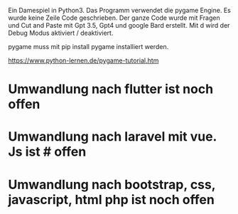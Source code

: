 Ein Damespiel in Python3.
Das Programm verwendet die pygame Engine.
Es wurde keine Zeile Code geschrieben.
Der ganze Code wurde mit Fragen und Cut and Paste mit Gpt 3.5, Gpt4 und google Bard erstellt.
Mit d wird der Debug Modus aktiviert / deaktiviert. 

pygame muss mit pip install pygame installiert werden.

https://www.python-lernen.de/pygame-tutorial.htm

# Umwandlung nach flutter ist noch offen
# Umwandlung nach laravel mit vue. Js ist # offen
# Umwandlung nach bootstrap, css, javascript, html php ist noch offen
